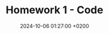 ---
title: Homework 1 - Code
classes: wide
date: 2024-10-06 01:27:00 +0200
header:
  teaser: /assets/images/blog/statistics/hw1.png
ribbon: MidnightBlue
layout: hw1_code
categories:
  - Statistics
toc: true
---